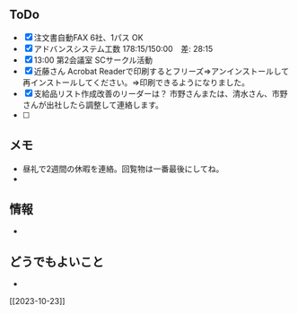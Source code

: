 ## ToDo
- [x] 注文書自動FAX 6社、1パス OK
- [x] アドバンスシステム工数 178:15/150:00　差: 28:15
- [x] 13:00 第2会議室 SCサークル活動
- [x] 近藤さん Acrobat Readerで印刷するとフリーズ⇒アンインストールして再インストールしてください。⇒印刷できるようになりました。
- [x] 支給品リスト作成改善のリーダーは？ 市野さんまたは、清水さん、市野さんが出社したら調整して連絡します。
- [ ] 


## メモ
- 昼礼で2週間の休暇を連絡。回覧物は一番最後にしてね。
- 


## 情報
- 


## どうでもよいこと
- 


[[2023-10-23]]

